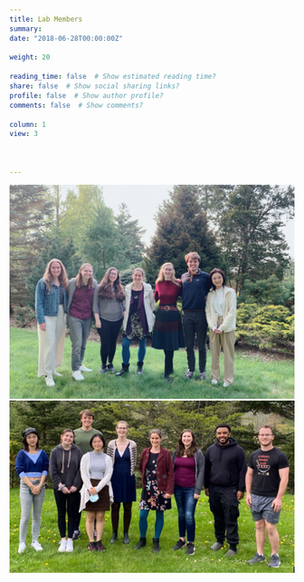```yaml
---
title: Lab Members
summary: 
date: "2018-06-28T00:00:00Z"

weight: 20

reading_time: false  # Show estimated reading time?
share: false  # Show social sharing links?
profile: false  # Show author profile?
comments: false  # Show comments?

column: 1
view: 3


  
---
```

![](HALab2023.jpeg "Lab gathering 2023")
![](HALab2022.jpeg "Lab gathering 2022")


